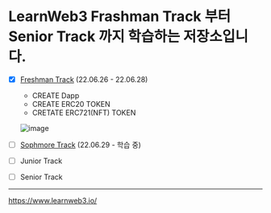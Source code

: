 # LearnWeb3 Frashman Track 부터 Senior Track 까지 학습하는 저장소입니다.

- [x] [Freshman Track](Freshman/README.md) (22.06.26 - 22.06.28)
  - CREATE Dapp
  - CREATE ERC20 TOKEN
  - CRETATE ERC721(NFT) TOKEN
  
  ![image](https://user-images.githubusercontent.com/90569731/176100126-afd63db6-3508-4ec9-b864-e1382c0b6ba7.png)
  

- [ ] [Sophmore Track](Sophmore/README.md) (22.06.29 - 학습 중) 
- [ ] Junior Track
- [ ] Senior Track

---

https://www.learnweb3.io/

